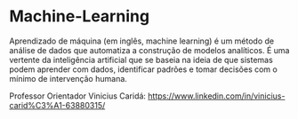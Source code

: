 # Machine-Learning
Aprendizado de máquina (em inglês, machine learning) é um método de análise de dados que automatiza a construção de modelos analíticos. É uma vertente da inteligência artificial que se baseia na ideia de que sistemas podem aprender com dados, identificar padrões e tomar decisões com o mínimo de intervenção humana.

Professor Orientador Vinicius Caridá:
https://www.linkedin.com/in/vinicius-carid%C3%A1-63880315/
